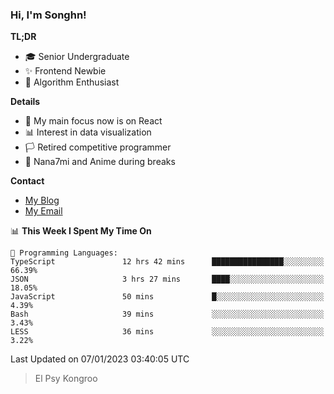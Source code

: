 ### Hi, I'm Songhn!

**TL;DR**

- 🎓 Senior Undergraduate
- ✨ Frontend Newbie
- 🎈 Algorithm Enthusiast

**Details**

- 🎯 My main focus now is on React
- 📊 Interest in data visualization
- 🏳️ Retired competitive programmer
- 🍵 Nana7mi and Anime during breaks

**Contact**
- [My Blog](https://blog.songhn.com)
- [My Email](mailto:nana7mi@duck.com)

<!--START_SECTION:waka-->
📊 **This Week I Spent My Time On** 

```text
💬 Programming Languages: 
TypeScript               12 hrs 42 mins      ████████████████░░░░░░░░░   66.39% 
JSON                     3 hrs 27 mins       ████░░░░░░░░░░░░░░░░░░░░░   18.05% 
JavaScript               50 mins             █░░░░░░░░░░░░░░░░░░░░░░░░   4.39% 
Bash                     39 mins             ░░░░░░░░░░░░░░░░░░░░░░░░░   3.43% 
LESS                     36 mins             ░░░░░░░░░░░░░░░░░░░░░░░░░   3.22%

```


 Last Updated on 07/01/2023 03:40:05 UTC
<!--END_SECTION:waka-->

> El Psy Kongroo
